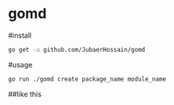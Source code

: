 # gomd

#install
```bash
go get -u github.com/JubaerHossain/gomd
```

#usage
```bash
go run ./gomd create package_name module_name
```
##like this
```go run ./gomd create github.com/JubaerHossain/golang_restapi user
```
